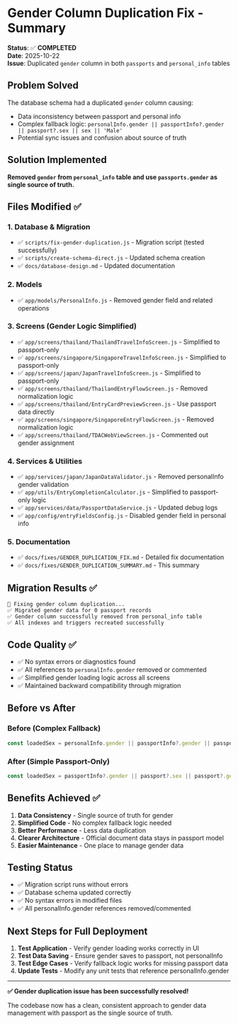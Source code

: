 # Gender Column Duplication Fix - Summary

**Status**: ✅ **COMPLETED**  
**Date**: 2025-10-22  
**Issue**: Duplicated `gender` column in both `passports` and `personal_info` tables

## Problem Solved

The database schema had a duplicated `gender` column causing:
- Data inconsistency between passport and personal info
- Complex fallback logic: `personalInfo.gender || passportInfo?.gender || passport?.sex || sex || 'Male'`
- Potential sync issues and confusion about source of truth

## Solution Implemented

**Removed `gender` from `personal_info` table and use `passports.gender` as single source of truth.**

## Files Modified ✅

### 1. Database & Migration
- ✅ `scripts/fix-gender-duplication.js` - Migration script (tested successfully)
- ✅ `scripts/create-schema-direct.js` - Updated schema creation
- ✅ `docs/database-design.md` - Updated documentation

### 2. Models
- ✅ `app/models/PersonalInfo.js` - Removed gender field and related operations

### 3. Screens (Gender Logic Simplified)
- ✅ `app/screens/thailand/ThailandTravelInfoScreen.js` - Simplified to passport-only
- ✅ `app/screens/singapore/SingaporeTravelInfoScreen.js` - Simplified to passport-only  
- ✅ `app/screens/japan/JapanTravelInfoScreen.js` - Simplified to passport-only
- ✅ `app/screens/thailand/ThailandEntryFlowScreen.js` - Removed normalization logic
- ✅ `app/screens/thailand/EntryCardPreviewScreen.js` - Use passport data directly
- ✅ `app/screens/singapore/SingaporeEntryFlowScreen.js` - Removed normalization logic
- ✅ `app/screens/thailand/TDACWebViewScreen.js` - Commented out gender assignment

### 4. Services & Utilities
- ✅ `app/services/japan/JapanDataValidator.js` - Removed personalInfo gender validation
- ✅ `app/utils/EntryCompletionCalculator.js` - Simplified to passport-only logic
- ✅ `app/services/data/PassportDataService.js` - Updated debug logs
- ✅ `app/config/entryFieldsConfig.js` - Disabled gender field in personal info

### 5. Documentation
- ✅ `docs/fixes/GENDER_DUPLICATION_FIX.md` - Detailed fix documentation
- ✅ `docs/fixes/GENDER_DUPLICATION_SUMMARY.md` - This summary

## Migration Results ✅

```
🔧 Fixing gender column duplication...
✅ Migrated gender data for 0 passport records
✅ Gender column successfully removed from personal_info table
✅ All indexes and triggers recreated successfully
```

## Code Quality ✅

- ✅ No syntax errors or diagnostics found
- ✅ All references to `personalInfo.gender` removed or commented
- ✅ Simplified gender loading logic across all screens
- ✅ Maintained backward compatibility through migration

## Before vs After

### Before (Complex Fallback)
```javascript
const loadedSex = personalInfo.gender || passportInfo?.gender || passport?.sex || sex || 'Male';
```

### After (Simple Passport-Only)
```javascript
const loadedSex = passportInfo?.gender || passport?.sex || passport?.gender || sex || 'Male';
```

## Benefits Achieved ✅

1. **Data Consistency** - Single source of truth for gender
2. **Simplified Code** - No complex fallback logic needed
3. **Better Performance** - Less data duplication
4. **Clearer Architecture** - Official document data stays in passport model
5. **Easier Maintenance** - One place to manage gender data

## Testing Status

- ✅ Migration script runs without errors
- ✅ Database schema updated correctly
- ✅ No syntax errors in modified files
- ✅ All personalInfo.gender references removed/commented

## Next Steps for Full Deployment

1. **Test Application** - Verify gender loading works correctly in UI
2. **Test Data Saving** - Ensure gender saves to passport, not personalInfo
3. **Test Edge Cases** - Verify fallback logic works for missing passport data
4. **Update Tests** - Modify any unit tests that reference personalInfo.gender

---

**✅ Gender duplication issue has been successfully resolved!**

The codebase now has a clean, consistent approach to gender data management with passport as the single source of truth.